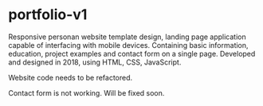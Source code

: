 # portfolio-v1
Responsive personan website template design, landing page application capable of interfacing with  mobile devices. Containing basic information, education,  project examples and contact form on a single page. Developed and designed in 2018, using HTML, CSS, JavaScript. 

Website code needs to be refactored.

Contact form is not working. Will be fixed soon.
